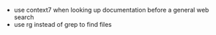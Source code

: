 - use context7 when looking up documentation before a general web search
- use rg instead of grep to find files